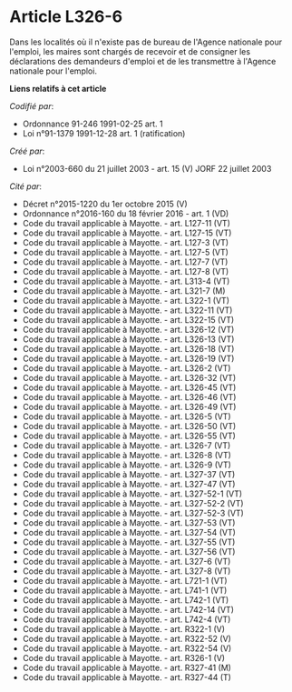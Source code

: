 # Article L326-6

Dans les localités où il n'existe pas de bureau de l'Agence nationale pour l'emploi, les maires sont chargés de recevoir et
de consigner les déclarations des demandeurs d'emploi et de les transmettre à l'Agence nationale pour l'emploi.

**Liens relatifs à cet article**

_Codifié par_:

  - Ordonnance 91-246 1991-02-25 art. 1
  - Loi n°91-1379 1991-12-28 art. 1 (ratification)

_Créé par_:

  - Loi n°2003-660 du 21 juillet 2003 - art. 15 (V) JORF 22 juillet 2003

_Cité par_:

  - Décret n°2015-1220 du 1er octobre 2015 (V)
  - Ordonnance n°2016-160 du 18 février 2016 - art. 1 (VD)
  - Code du travail applicable à Mayotte. - art. L127-11 (VT)
  - Code du travail applicable à Mayotte. - art. L127-15 (VT)
  - Code du travail applicable à Mayotte. - art. L127-3 (VT)
  - Code du travail applicable à Mayotte. - art. L127-5 (VT)
  - Code du travail applicable à Mayotte. - art. L127-7 (VT)
  - Code du travail applicable à Mayotte. - art. L127-8 (VT)
  - Code du travail applicable à Mayotte. - art. L313-4 (VT)
  - Code du travail applicable à Mayotte. - art. L321-7 (M)
  - Code du travail applicable à Mayotte. - art. L322-1 (VT)
  - Code du travail applicable à Mayotte. - art. L322-11 (VT)
  - Code du travail applicable à Mayotte. - art. L322-15 (VT)
  - Code du travail applicable à Mayotte. - art. L326-12 (VT)
  - Code du travail applicable à Mayotte. - art. L326-13 (VT)
  - Code du travail applicable à Mayotte. - art. L326-18 (VT)
  - Code du travail applicable à Mayotte. - art. L326-19 (VT)
  - Code du travail applicable à Mayotte. - art. L326-2 (VT)
  - Code du travail applicable à Mayotte. - art. L326-32 (VT)
  - Code du travail applicable à Mayotte. - art. L326-45 (VT)
  - Code du travail applicable à Mayotte. - art. L326-46 (VT)
  - Code du travail applicable à Mayotte. - art. L326-49 (VT)
  - Code du travail applicable à Mayotte. - art. L326-5 (VT)
  - Code du travail applicable à Mayotte. - art. L326-50 (VT)
  - Code du travail applicable à Mayotte. - art. L326-55 (VT)
  - Code du travail applicable à Mayotte. - art. L326-7 (VT)
  - Code du travail applicable à Mayotte. - art. L326-8 (VT)
  - Code du travail applicable à Mayotte. - art. L326-9 (VT)
  - Code du travail applicable à Mayotte. - art. L327-37 (VT)
  - Code du travail applicable à Mayotte. - art. L327-47 (VT)
  - Code du travail applicable à Mayotte. - art. L327-52-1 (VT)
  - Code du travail applicable à Mayotte. - art. L327-52-2 (VT)
  - Code du travail applicable à Mayotte. - art. L327-52-3 (VT)
  - Code du travail applicable à Mayotte. - art. L327-53 (VT)
  - Code du travail applicable à Mayotte. - art. L327-54 (VT)
  - Code du travail applicable à Mayotte. - art. L327-55 (VT)
  - Code du travail applicable à Mayotte. - art. L327-56 (VT)
  - Code du travail applicable à Mayotte. - art. L327-6 (VT)
  - Code du travail applicable à Mayotte. - art. L327-8 (VT)
  - Code du travail applicable à Mayotte. - art. L721-1 (VT)
  - Code du travail applicable à Mayotte. - art. L741-1 (VT)
  - Code du travail applicable à Mayotte. - art. L742-1 (VT)
  - Code du travail applicable à Mayotte. - art. L742-14 (VT)
  - Code du travail applicable à Mayotte. - art. L742-4 (VT)
  - Code du travail applicable à Mayotte. - art. R322-1 (V)
  - Code du travail applicable à Mayotte. - art. R322-52 (V)
  - Code du travail applicable à Mayotte. - art. R322-54 (V)
  - Code du travail applicable à Mayotte. - art. R326-1 (V)
  - Code du travail applicable à Mayotte. - art. R327-41 (M)
  - Code du travail applicable à Mayotte. - art. R327-44 (T)
